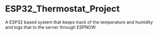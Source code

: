 # ESP32_Thermostat_Project
A ESP32 based system that keeps track of the temperature and humidity and logs that to the server through ESPNOW

